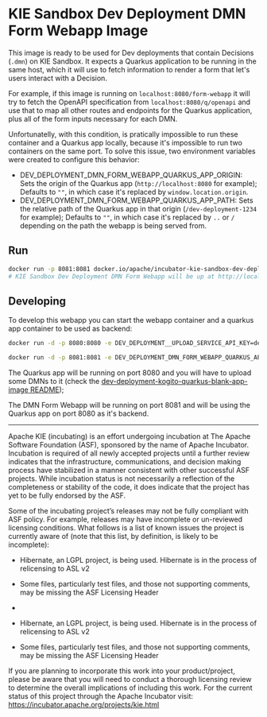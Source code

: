 <!--
   Licensed to the Apache Software Foundation (ASF) under one
   or more contributor license agreements.  See the NOTICE file
   distributed with this work for additional information
   regarding copyright ownership.  The ASF licenses this file
   to you under the Apache License, Version 2.0 (the
   "License"); you may not use this file except in compliance
   with the License.  You may obtain a copy of the License at
     http://www.apache.org/licenses/LICENSE-2.0
   Unless required by applicable law or agreed to in writing,
   software distributed under the License is distributed on an
   "AS IS" BASIS, WITHOUT WARRANTIES OR CONDITIONS OF ANY
   KIND, either express or implied.  See the License for the
   specific language governing permissions and limitations
   under the License.
-->

# KIE Sandbox Dev Deployment DMN Form Webapp Image

This image is ready to be used for Dev deployments that contain Decisions (`.dmn`) on KIE Sandbox.
It expects a Quarkus application to be running in the same host, which it will use to fetch information to render a form that let's users interact with a Decision.

For example, if this image is running on `localhost:8080/form-webapp` it will try to fetch the OpenAPI specification from `localhost:8080/q/openapi` and use that to map all other routes and endpoints for the Quarkus application, plus all of the form inputs necessary for each DMN.

Unfortunatelly, with this condition, is pratically impossible to run these container and a Quarkus app locally, because it's impossible to run two containers on the same port.
To solve this issue, two environment variables were created to configure this behavior:

- DEV_DEPLOYMENT_DMN_FORM_WEBAPP_QUARKUS_APP_ORIGIN: Sets the origin of the Quarkus app (`http://localhost:8080` for example); Defaults to `""`, in which case it's replaced by `window.location.origin`.
- DEV_DEPLOYMENT_DMN_FORM_WEBAPP_QUARKUS_APP_PATH: Sets the relative path of the Quarkus app in that origin (`/dev-deployment-1234` for example); Defaults to `""`, in which case it's replaced by `..` or `/` depending on the path the webapp is being served from.

## Run

```bash
docker run -p 8081:8081 docker.io/apache/incubator-kie-sandbox-dev-deployment-dmn-form-webapp:main
# KIE Sandbox Dev Deployment DMN Form Webapp will be up at http://localhost:8081
```

## Developing

To develop this webapp you can start the webapp container and a quarkus app container to be used as backend:

```bash
docker run -d -p 8080:8080 -e DEV_DEPLOYMENT__UPLOAD_SERVICE_API_KEY=dev docker.io/apache/incubator-kie-sandbox-dev-deployment-kogito-quarkus-blank-app:main

docker run -d -p 8081:8081 -e DEV_DEPLOYMENT_DMN_FORM_WEBAPP_QUARKUS_APP_ORIGIN=http://localhost:8080 docker.io/apache/incubator-kie-sandbox-dev-deployment-dmn-form-webapp:main
```

The Quarkus app will be running on port 8080 and you will have to upload some DMNs to it (check the [dev-deployment-kogito-quarkus-blank-app-image README](../dev-deployment-kogito-quarkus-blank-app-image/README.md));

The DMN Form Webapp will be running on port 8081 and will be using the Quarkus app on port 8080 as it's backend.

---

Apache KIE (incubating) is an effort undergoing incubation at The Apache Software
Foundation (ASF), sponsored by the name of Apache Incubator. Incubation is
required of all newly accepted projects until a further review indicates that
the infrastructure, communications, and decision making process have stabilized
in a manner consistent with other successful ASF projects. While incubation
status is not necessarily a reflection of the completeness or stability of the
code, it does indicate that the project has yet to be fully endorsed by the ASF.

Some of the incubating project’s releases may not be fully compliant with ASF
policy. For example, releases may have incomplete or un-reviewed licensing
conditions. What follows is a list of known issues the project is currently
aware of (note that this list, by definition, is likely to be incomplete):

- Hibernate, an LGPL project, is being used. Hibernate is in the process of relicensing to ASL v2
- Some files, particularly test files, and those not supporting comments, may be missing the ASF Licensing Header
-

- Hibernate, an LGPL project, is being used. Hibernate is in the process of
  relicensing to ASL v2
- Some files, particularly test files, and those not supporting comments, may
  be missing the ASF Licensing Header

If you are planning to incorporate this work into your product/project, please
be aware that you will need to conduct a thorough licensing review to determine
the overall implications of including this work. For the current status of this
project through the Apache Incubator visit:
https://incubator.apache.org/projects/kie.html
